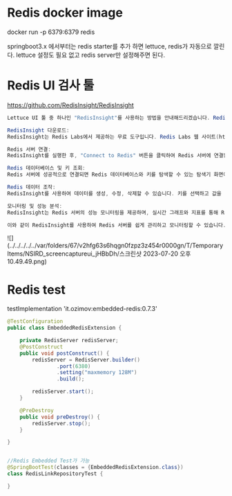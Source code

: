 # Redis docker image

docker run -p 6379:6379 redis


springboot3.x 에서부터는 redis starter를 추가 하면 lettuce, redis가 자동으로 깔린다.
lettuce 설정도 필요 없고 redis server만 설정해주면 된다.


# Redis UI 검사 툴

https://github.com/RedisInsight/RedisInsight


```java
Lettuce UI 툴 중 하나인 "RedisInsight"를 사용하는 방법을 안내해드리겠습니다. RedisInsight는 Redis 서버를 시각적으로 관리하고 모니터링할 수 있는 사용자 친화적인 UI 도구입니다.

RedisInsight 다운로드:
RedisInsight는 Redis Labs에서 제공하는 무료 도구입니다. Redis Labs 웹 사이트(https://redislabs.com/redisinsight/)에서 해당 운영 체제에 맞는 RedisInsight를 다운로드하여 설치합니다.

Redis 서버 연결:
RedisInsight를 실행한 후, "Connect to Redis" 버튼을 클릭하여 Redis 서버에 연결합니다. 연결할 Redis 서버의 호스트, 포트 및 인증 정보를 입력합니다.

Redis 데이터베이스 및 키 조회:
Redis 서버에 성공적으로 연결되면 Redis 데이터베이스와 키를 탐색할 수 있는 탐색기 화면이 표시됩니다. 여기서 데이터베이스를 선택하고 키를 탐색하여 Redis 데이터를 확인할 수 있습니다.

Redis 데이터 조작:
RedisInsight를 사용하여 데이터를 생성, 수정, 삭제할 수 있습니다. 키를 선택하고 값을 편집하거나 삭제할 수 있습니다.

모니터링 및 성능 분석:
RedisInsight는 Redis 서버의 성능 모니터링을 제공하며, 실시간 그래프와 지표를 통해 Redis 클러스터의 상태를 확인할 수 있습니다. 성능 통계, 메모리 사용량, 커맨드 실행 등의 정보를 확인할 수 있습니다.

이와 같이 RedisInsight를 사용하여 Redis 서버를 쉽게 관리하고 모니터링할 수 있습니다. 다른 Lettuce UI 툴도 있을 수 있으며, Redis Labs 외에도 다른 개발자들이 개발한 도구도 있을 수 있으니 해당 도구를 검색하여 필요에 맞게 선택하실 수 있습니다.

```

![](../../../../../var/folders/67/v2hfg63s6hqgn0fzpz3z454r0000gn/T/TemporaryItems/NSIRD_screencaptureui_jHBbDh/스크린샷 2023-07-20 오후 10.49.49.png)




# Redis test

testImplementation 'it.ozimov:embedded-redis:0.7.3'


```java
@TestConfiguration
public class EmbeddedRedisExtension {

    private RedisServer redisServer;
    @PostConstruct
    public void postConstruct() {
        redisServer = RedisServer.builder()
                .port(6380)
                .setting("maxmemory 128M")
                .build();

        redisServer.start();
    }

    @PreDestroy
    public void preDestroy() {
        redisServer.stop();
    }

}


//Redis Embedded Test가 가능
@SpringBootTest(classes = {EmbeddedRedisExtension.class})
class RedisLinkRepositoryTest {

}


```